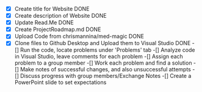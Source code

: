 -[X] Create title for Website DONE
-[X] Create description of Website DONE
-[X] Update Read.Me DONE
-[X] Create ProjectRoadmap.md DONE
-[X] Upload Code from chrismannina/med-magic DONE
-[X] Clone files to Github Desktop and Upload them to Visual Studio DONE
-[] Run the code, locate problems under 'Problems' tab 
-[] Analyze code in Visual Studio, leave comments for each problem
-[] Assign each problem to a group member 
-[] Work each problem and find a solution
-[] Make notes of successful changes, and also unsuccessful attempts
-[] Discuss progress with group members/Exchange Notes
-[] Create a PowerPoint slide to set expectations
